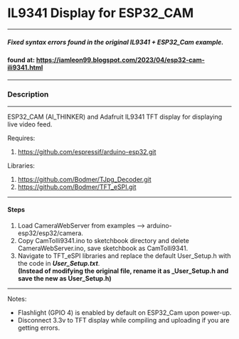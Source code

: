 # IL9341 Display for ESP32_CAM 
---
##### Fixed syntax errors found in the original IL9341 + ESP32_Cam example.

#### found at:  https://iamleon99.blogspot.com/2023/04/esp32-cam-ili9341.html
---
### Description
---

ESP32_CAM (AI_THINKER) and Adafruit IL9341 TFT display for displaying live video feed. 

Requires:

1) https://github.com/espressif/arduino-esp32.git

Libraries:

1) https://github.com/Bodmer/TJpg_Decoder.git
2) https://github.com/Bodmer/TFT_eSPI.git

---

#### Steps

1. Load CameraWebServer from examples --> arduino-esp32/esp32/camera.
2. Copy CamTolli9341.ino to sketchbook directory and delete CameraWebServer.ino, save sketchbook as CamTolli9341.
3. Navigate to TFT_eSPI libraries and replace the default User_Setup.h with the code in ***User_Setup.txt***.  
**(Instead of modifying the original file, rename it as _User_Setup.h and save the new as User_Setup.h)**

---

Notes:

- Flashlight (GPIO 4) is enabled by default on ESP32_Cam upon power-up.
- Disconnect 3.3v to TFT display while compiling and uploading if you are getting errors.
